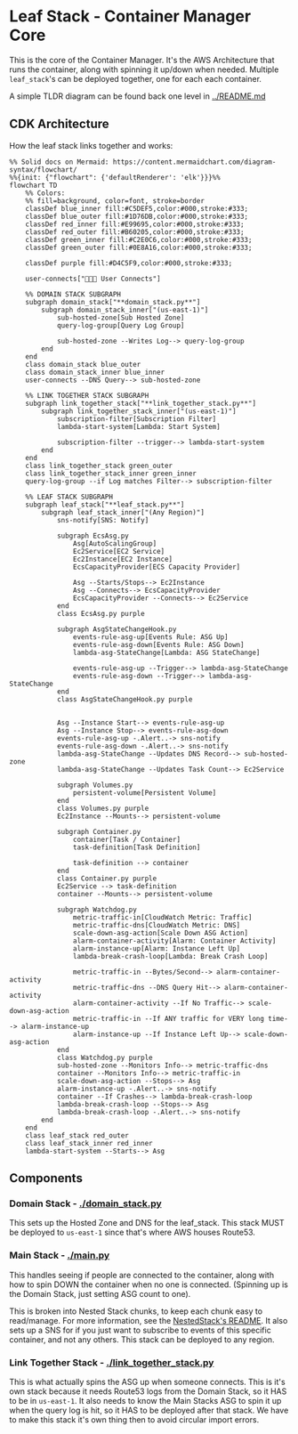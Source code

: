 # Leaf Stack - Container Manager Core

This is the core of the Container Manager. It's the AWS Architecture that runs the container, along with spinning it up/down when needed. Multiple `leaf_stack`'s can be deployed together, one for each each container.

A simple TLDR diagram can be found back one level in [../README.md](../README.md#leaf-stack-summary)

## CDK Architecture

How the leaf stack links together and works:

```mermaid
%% Solid docs on Mermaid: https://content.mermaidchart.com/diagram-syntax/flowchart/
%%{init: {"flowchart": {'defaultRenderer': 'elk'}}}%%
flowchart TD
    %% Colors:
    %% fill=background, color=font, stroke=border
    classDef blue_inner fill:#C5DEF5,color:#000,stroke:#333;
    classDef blue_outer fill:#1D76DB,color:#000,stroke:#333;
    classDef red_inner fill:#E99695,color:#000,stroke:#333;
    classDef red_outer fill:#B60205,color:#000,stroke:#333;
    classDef green_inner fill:#C2E0C6,color:#000,stroke:#333;
    classDef green_outer fill:#0E8A16,color:#000,stroke:#333;

    classDef purple fill:#D4C5F9,color:#000,stroke:#333;

    user-connects["🧑‍🤝‍🧑 User Connects"]

    %% DOMAIN STACK SUBGRAPH
    subgraph domain_stack["**domain_stack.py**"]
        subgraph domain_stack_inner["(us-east-1)"]
            sub-hosted-zone[Sub Hosted Zone]
            query-log-group[Query Log Group]

            sub-hosted-zone --Writes Log--> query-log-group
        end
    end
    class domain_stack blue_outer
    class domain_stack_inner blue_inner
    user-connects --DNS Query--> sub-hosted-zone

    %% LINK TOGETHER STACK SUBGRAPH
    subgraph link_together_stack["**link_together_stack.py**"]
        subgraph link_together_stack_inner["(us-east-1)"]
            subscription-filter[Subscription Filter]
            lambda-start-system[Lambda: Start System]

            subscription-filter --trigger--> lambda-start-system
        end
    end
    class link_together_stack green_outer
    class link_together_stack_inner green_inner
    query-log-group --if Log matches Filter--> subscription-filter

    %% LEAF STACK SUBGRAPH
    subgraph leaf_stack["**leaf_stack.py**"]
        subgraph leaf_stack_inner["(Any Region)"]
            sns-notify[SNS: Notify]

            subgraph EcsAsg.py
                Asg[AutoScalingGroup]
                Ec2Service[EC2 Service]
                Ec2Instance[EC2 Instance]
                EcsCapacityProvider[ECS Capacity Provider]

                Asg --Starts/Stops--> Ec2Instance
                Asg --Connects--> EcsCapacityProvider
                EcsCapacityProvider --Connects--> Ec2Service
            end
            class EcsAsg.py purple

            subgraph AsgStateChangeHook.py
                events-rule-asg-up[Events Rule: ASG Up]
                events-rule-asg-down[Events Rule: ASG Down]
                lambda-asg-StateChange[Lambda: ASG StateChange]

                events-rule-asg-up --Trigger--> lambda-asg-StateChange
                events-rule-asg-down --Trigger--> lambda-asg-StateChange
            end
            class AsgStateChangeHook.py purple


            Asg --Instance Start--> events-rule-asg-up
            Asg --Instance Stop--> events-rule-asg-down
            events-rule-asg-up -.Alert..-> sns-notify
            events-rule-asg-down -.Alert..-> sns-notify
            lambda-asg-StateChange --Updates DNS Record--> sub-hosted-zone
            lambda-asg-StateChange --Updates Task Count--> Ec2Service

            subgraph Volumes.py
                persistent-volume[Persistent Volume]
            end
            class Volumes.py purple
            Ec2Instance --Mounts--> persistent-volume

            subgraph Container.py
                container[Task / Container]
                task-definition[Task Definition]

                task-definition --> container
            end
            class Container.py purple
            Ec2Service --> task-definition
            container --Mounts--> persistent-volume

            subgraph Watchdog.py
                metric-traffic-in[CloudWatch Metric: Traffic]
                metric-traffic-dns[CloudWatch Metric: DNS]
                scale-down-asg-action[Scale Down ASG Action]
                alarm-container-activity[Alarm: Container Activity]
                alarm-instance-up[Alarm: Instance Left Up]
                lambda-break-crash-loop[Lambda: Break Crash Loop]

                metric-traffic-in --Bytes/Second--> alarm-container-activity
                metric-traffic-dns --DNS Query Hit--> alarm-container-activity
                alarm-container-activity --If No Traffic--> scale-down-asg-action
                metric-traffic-in --If ANY traffic for VERY long time--> alarm-instance-up
                alarm-instance-up --If Instance Left Up--> scale-down-asg-action
            end
            class Watchdog.py purple
            sub-hosted-zone --Monitors Info--> metric-traffic-dns
            container --Monitors Info--> metric-traffic-in
            scale-down-asg-action --Stops--> Asg
            alarm-instance-up -.Alert..-> sns-notify
            container --If Crashes--> lambda-break-crash-loop
            lambda-break-crash-loop --Stops--> Asg
            lambda-break-crash-loop -.Alert..-> sns-notify
        end
    end
    class leaf_stack red_outer
    class leaf_stack_inner red_inner
    lambda-start-system --Starts--> Asg
```

## Components

### Domain Stack - [./domain_stack.py](./domain_stack.py)

This sets up the Hosted Zone and DNS for the leaf_stack. This stack MUST be deployed to `us-east-1` since that's where AWS houses Route53.

### Main Stack - [./main.py](./main.py)

This handles seeing if people are connected to the container, along with how to spin DOWN the container when no one is connected. (Spinning up is the Domain Stack, just setting ASG count to one).

This is broken into Nested Stack chunks, to keep each chunk easy to read/manage. For more information, see the [NestedStack's README](./NestedStacks/README.md). It also sets up a SNS for if you just want to subscribe to events of this specific container, and not any others. This stack can be deployed to any region.

### Link Together Stack - [./link_together_stack.py](./link_together_stack.py)

This is what actually spins the ASG up when someone connects. This is it's own stack because it needs Route53 logs from the Domain Stack, so it HAS to be in `us-east-1`. It also needs to know the Main Stacks ASG to spin it up when the query log is hit, so it HAS to be deployed after that stack. We have to make this stack it's own thing then to avoid circular import errors.
